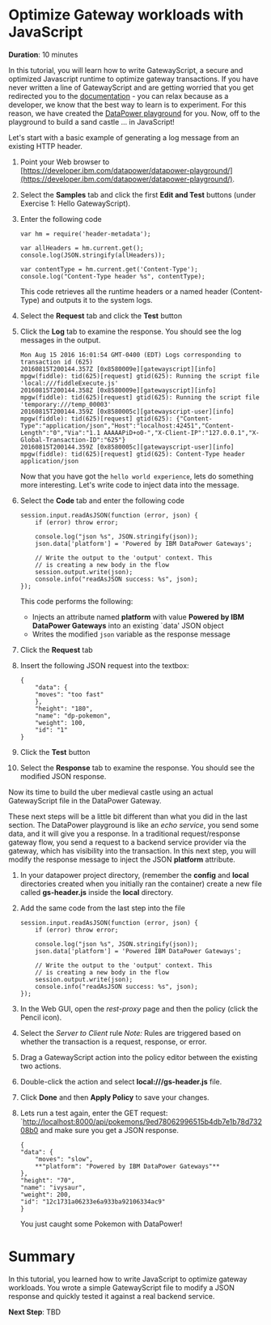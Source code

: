 # Optimize Gateway workloads with JavaScript

**Duration**: 10 minutes

In this tutorial, you will learn how to write GatewayScript, a secure and optimized Javascript runtime to optimize gateway transactions. If you have never written a line of GatewayScript and are getting worried that you get redirected you to the [documentation](http://www.ibm.com/support/knowledgecenter/SS9H2Y_7.5.0/com.ibm.dp.doc/gatewayscript_model.html) - you can relax because as a developer, we know that the best way to learn is to experiment. For this reason, we have created the [DataPower playground](https://developer.ibm.com/datapower/datapower-playground) for you. Now, off to the playground to build a sand castle ... in JavaScript!

Let's start with a basic example of generating a log message from an existing HTTP header.
 
1. Point your Web browser to [https://developer.ibm.com/datapower/datapower-playground/](https://developer.ibm.com/datapower/datapower-playground/).
2. Select the **Samples** tab and click the first **Edit and Test** buttons (under Exercise 1: Hello GatewayScript).
3. Enter the following code

	```
	var hm = require('header-metadata'); 
	
	var allHeaders = hm.current.get();
	console.log(JSON.stringify(allHeaders));
	
	var contentType = hm.current.get('Content-Type');
	console.log("Content-Type header %s", contentType);
	```

	This code retrieves all the runtime headers or a named header (Content-Type) and outputs it to the system logs.

4. Select the **Request** tab and click the **Test** button
5. Click the **Log** tab to examine the response. You should see the log messages in the output.

	```
	Mon Aug 15 2016 16:01:54 GMT-0400 (EDT) Logs corresponding to transaction id (625)
	20160815T200144.357Z [0x8580009e][gatewayscript][info] mpgw(fiddle): tid(625)[request] gtid(625): Running the script file 'local:///fiddleExecute.js'
	20160815T200144.358Z [0x8580009e][gatewayscript][info] mpgw(fiddle): tid(625)[request] gtid(625): Running the script file 'temporary:///temp_00003'
	20160815T200144.359Z [0x8580005c][gatewayscript-user][info] mpgw(fiddle): tid(625)[request] gtid(625): {"Content-Type":"application/json","Host":"localhost:42451","Content-Length":"0","Via":"1.1 AAAAAPiD+o0-","X-Client-IP":"127.0.0.1","X-Global-Transaction-ID":"625"}
	20160815T200144.359Z [0x8580005c][gatewayscript-user][info] mpgw(fiddle): tid(625)[request] gtid(625): Content-Type header application/json
	```

	Now that you have got the `hello world experience`, lets do something more interesting. Let's write code to inject data into the message.
6. Select the **Code** tab and enter the following code

	```
	session.input.readAsJSON(function (error, json) {
		if (error) throw error;

		console.log("json %s", JSON.stringify(json));
		json.data['platform'] = 'Powered by IBM DataPower Gateways';

		// Write the output to the 'output' context. This
		// is creating a new body in the flow
		session.output.write(json);
		console.info("readAsJSON success: %s", json);
	});
	```

	This code performs the following:
	- Injects an attribute named **platform** with value  **Powered by IBM DataPower Gateways** into an existing `data' JSON object 
	- Writes the modified `json` variable as the response message
  
7. Click the **Request** tab
8. Insert the following JSON request into the textbox:

	```
	{
		"data": {
		"moves": "too fast"
		},
		"height": "180",
		"name": "dp-pokemon",
		"weight": 100,
		"id": "1"
	}
	```

9. Click the **Test** button
10. Select the **Response** tab to examine the response. You should see the modified JSON response.

Now its time to build the uber medieval castle using an actual GatewayScript file in the DataPower Gateway.

These next steps will be a little bit different than what you did in the last section. The DataPower playground is like an *echo service*, you send some data, and it will give you a response. In a traditional request/response gateway flow, you send a request to a backend service provider via the gateway, which has visibility into the transaction. In this next step, you will modify the response message to inject the JSON **platform** attribute. 

1. In your datapower project directory, (remember the **config** and **local** directories created when you initially ran the container) create a new file called **gs-header.js** inside the **local** directory.
2. Add the same code from the last step into the file

	```
	session.input.readAsJSON(function (error, json) {
		if (error) throw error;

		console.log("json %s", JSON.stringify(json));
		json.data['platform'] = 'Powered IBM DataPower Gateways';

		// Write the output to the 'output' context. This
		// is creating a new body in the flow
		session.output.write(json);
		console.info("readAsJSON success: %s", json);
	});
	```

3. In the Web GUI, open the *rest-proxy* page and then the policy (click the Pencil icon).
4. Select the *Server to Client* rule 
	*Note:* Rules are triggered based on whether the transaction is a request, response, or error.
5. Drag a GatewayScript action into the policy editor between the existing two actions.
6. Double-click the action and select **local:///gs-header.js** file.
7. Click **Done** and then **Apply Policy** to save your changes. 
8. Lets run a test again, enter the GET request: `[http://localhost:8000/api/pokemons/9ed78062996515b4db7e1b78d73208b0](http://localhost:8000/api/pokemons/9ed78062996515b4db7e1b78d73208b0) and make sure you get a JSON response.

	```
	{
	"data": {
		"moves": "slow",
		**"platform": "Powered by IBM DataPower Gateways"**
	},
	"height": "70",
	"name": "ivysaur",
	"weight": 200,
	"id": "12c1731a06233e6a933ba92106334ac9"
	}
	```

	You just caught some Pokemon with DataPower!

# Summary

In this tutorial, you learned how to write JavaScript to optimize gateway workloads. You wrote a simple GatewayScript file to modify a JSON response and quickly tested it against a real backend service.

**Next Step**: TBD